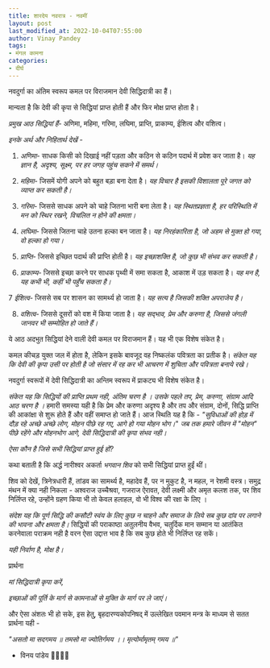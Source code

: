 ```yaml
---
title: शारदेय नवरात्र - नवमीं
layout: post
last_modified_at: 2022-10-04T07:55:00
author: Vinay Pandey
tags:
- मंगल कामना
categories:
- दीर्घ
---
```

नवदुर्गा का अंतिम स्वरूप कमल पर विराजमान देवी सिद्धिदात्री का हैं। 

मान्यता है कि देवी की कृपा से सिद्धियां प्राप्त होती हैं और फिर मोक्ष प्राप्त होता है। 

*प्रमुख आठ सिद्धियां हैं*- 
अणिमा, महिमा, गरिमा, लघिमा, प्राप्ति, प्राकाम्य, ईशित्व और वशित्व।  

*इनके अर्थ और निहितार्थ देखें -*

1. *अणिमा*- साधक किसी को दिखाई नहीं पड़ता और कठिन से कठिन पदार्थ में प्रवेश कर जाता है। *यह ज्ञान है, अदृश्य, सूक्ष्म, पर हर जगह पहुंच सकने में समर्थ।*

2. *महिमा*- जिसमें योगी अपने को बहुत बड़ा बना देता है। *यह विचार है इसकी विशालता पूरे जगत को व्याप्त कर सकती है।*

3. *गरिमा*- जिससे साधक अपने को चाहे जितना भारी बना लेता है। *यह स्थितप्रज्ञता है, हर परिस्थिति में मन को स्थिर रखने, विचलित न होने की क्षमता।* 

4. *लघिमा*- जिससे जितना चाहे उतना हल्का बन जाता है। *यह निरहंकारिता है, जो अहम से मुक्त हो गया, वो हल्का हो गया।* 

5. *प्राप्ति*- जिससे इच्छित पदार्थ की प्राप्ति होती है। *यह इच्छाशक्ति है, जो कुछ भी संभव कर सकती है।* 

6. *प्राकाम्य*- जिससे इच्छा करने पर साधक पृथ्वी में समा सकता है, आकाश में उड़ सकता है। *यह मन है, यह कभी भी, कहीं भी पहुँच सकता है।* 

7 *ईशित्व*- जिससे सब पर शासन का सामर्थ्य हो जाता है। *यह सत्य है जिसकी शक्ति अपराजेय है।*

8. *वशित्व*- जिससे दूसरों को वश में किया जाता है। *यह सद्भाव, प्रेम और करुणा है, जिससे जंगली जानवर भी सम्मोहित हो जाते हैं।* 

ये आठ अदभुत सिद्धियां देने वाली देवी कमल पर विराजमान हैं। यह भी एक विशेष संकेत है।

कमल कीचड़ युक्त जल में होता है, लेकिन इसके बावजूद वह निष्कलंक पवित्रता का प्रतीक है।  *संकेत यह कि देवी की कृपा उसी पर होती है जो संसार में रह कर भी आचरण में शुचिता और पवित्रता बनाये रखे।*

नवदुर्गा स्वरूपों में देवी सिद्धिदात्री का अन्तिम स्वरूप में प्राकट्य भी विशेष संकेत है। 

*संकेत यह कि सिद्धियों की प्राप्ति प्रथम नही, अंतिम चरण है । उसके पहले तप, प्रेम, करुणा, संग्राम आदि आठ चरण है ।* हमारी समस्या यही है कि प्रेम और करुणा अदृश्य है और तप और संग्राम, दोनों, सिद्धि प्राप्ति की आकांक्षा से शुरू होते हैं और वहीं समाप्त हो जाते हैं। आज स्थिति यह है कि - 
_"सुविधाओं की होड़ में दौड़ रहे अच्छे अच्छे लोग,_
_मोहन पीछे रह गए, आगे हो गया मोहन भोग।_"
*जब तक हमारे जीवन में "मोहन" पीछे रहेंगे और मोहनभोग आगे, देवी सिद्धिदात्री की कृपा संभव नही।*

*ऐसा कौन है जिसे सभी सिद्धियां प्राप्त हुई हों?*

कथा बताती है कि अर्द्ध नारीश्वर अकर्ता *भगवान शिव* को सभी सिद्धियां प्राप्त हुईं थीं। 

शिव को देखें, त्रिनेत्रधारी हैं, तांडव का सामर्थ्य है, महादेव हैं, पर न मुकुट है, न महल, न रेशमी वस्त्र। समुद्र मंथन में क्या नही निकला - अश्वराज उच्चैश्रवा, गजराज ऐरावत, देवी लक्ष्मी और अमृत कलश तक, पर शिव निर्लिप्त रहे, उन्होंने ग्रहण किया भी तो केवल हलाहल, वो भी विश्व की रक्षा के लिए । 

*संदेश यह कि पूर्ण सिद्धि की कसौटी स्वंय के लिए कुछ न चाहने और समाज के लिये सब कुछ दांव पर लगाने की भावना और क्षमता है।* सिद्धियों की पराकाष्ठा अतुलनीय वैभव, चतुर्दिक मान सम्मान या आतंकित करनेवाला पराक्रम नही है वरन ऐसा उद्दात्त भाव है कि सब कुछ होते भी निर्लिप्त रह सकें।

*यही निर्वाण है, मोक्ष है।*

प्रार्थना

*मां सिद्धिदात्री कृपा करें,*

*इच्छाओं की पूर्ति के मार्ग से कामनाओं से मुक्ति के मार्ग पर ले जाएं।*

और ऐसा अंशतः भी हो सके, इस हेतु, बृहदारण्यकोपनिषद् में उल्लेखित पवमान मन्त्र के माध्यम से सतत प्रार्थना यही -

_*"असतो मा सदगमय ॥*_
_*तमसो मा ज्योतिर्गमय ।।*_
_*मृत्योर्मामृतम् गमय ॥"*_

- विनय पांडेय
🙏🌷🌷🙏



